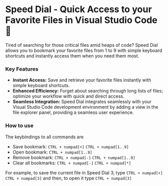 # Speed Dial - Quick Access to your Favorite Files in Visual Studio Code 🚀

Tired of searching for those critical files amid heaps of code? Speed Dial allows you to bookmark your favorite files from 1 to 9 with simple keyboard shortcuts and instantly access them when you need them most.


### Key Features
- **Instant Access:** Save and retrieve your favorite files instantly with simple keyboard shortcuts.
- **Enhanced Efficiency:** Forget about searching through long lists of files; optimize your workflow with quick and direct access. 
- **Seamless Integration:** Speed Dial integrates seamlessly with your Visual Studio Code development environment by adding a view in the file explorer panel, providing a seamless user experience.

### How to use
The keybindings to all commands are
- Save bookmark: `CTRL + numpad[+]` `CTRL + numpad[1..9]`
- Open bookmark: `CTRL + numpad[1..9]`
- Remove bookmark: `CTRL + numpad[-]` `CTRL + numpad[1..9]`
- Clear all bookmarks: `CTRL + numpad[-]` `CTRL + numpad[*]`

For example, to save the current file in Speed Dial 3, type `CTRL + numpad[+]` `CTRL + numpad[3]` and then, to open it type `CTRL + numpad[3]`


